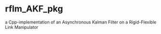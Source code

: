 # rflm_AKF_pkg
a Cpp-implementation of an Asynchronous Kalman Filter on a Rigid-Flexible Link Manipulator
